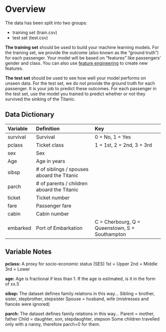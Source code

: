 # Overview

The data has been split into two groups:

  *  training set (train.csv)
  *  test set (test.csv)

**The training set** should be used to build your machine learning models. For the training set, we provide the outcome (also known as the “ground truth”) for each passenger. Your model will be based on “features” like passengers’ gender and class. You can also use [feature engineering](https://triangleinequality.wordpress.com/2013/09/08/basic-feature-engineering-with-the-titanic-data/) to create new features.

**The test set** should be used to see how well your model performs on unseen data. For the test set, we do not provide the ground truth for each passenger. It is your job to predict these outcomes. For each passenger in the test set, use the model you trained to predict whether or not they survived the sinking of the Titanic.

## Data Dictionary
|Variable	|Definition									|Key
|:----------|:------------------------------------------|:-------------
|survival 	|Survival 									|0 = No, 1 = Yes
|pclass 	|Ticket class 								|1 = 1st, 2 = 2nd, 3 = 3rd
|sex 		|Sex 	                                    |
|Age 		|Age in years 	                            |
|sibsp 		|# of siblings / spouses aboard the Titanic |	
|parch 		|# of parents / children aboard the Titanic |	
|ticket 	|Ticket number 	                            |
|fare 		|Passenger fare 	                        |
|cabin 		|Cabin number 	                            |
|embarked 	|Port of Embarkation 						|C = Cherbourg, Q = Queenstown, S = Southampton

## Variable Notes

**pclass:** A proxy for socio-economic status (SES)
1st = Upper
2nd = Middle
3rd = Lower

**age:** Age is fractional if less than 1. If the age is estimated, is it in the form of xx.5

**sibsp:** The dataset defines family relations in this way...
Sibling = brother, sister, stepbrother, stepsister
Spouse = husband, wife (mistresses and fiancés were ignored)

**parch:** The dataset defines family relations in this way...
Parent = mother, father
Child = daughter, son, stepdaughter, stepson
Some children travelled only with a nanny, therefore parch=0 for them.
